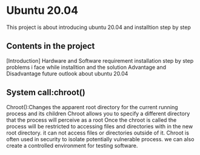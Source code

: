 # Ubuntu 20.04

This project is about introducing ubuntu 20.04 and installtion step by step

## Contents in the project

[Introduction]
Hardware and Software requirement
installation step by step
problems i face while installtion and the solution
Advantage and Disadvantage
future outlook about ubuntu 20.04

## System call:chroot()

Chroot():Changes the apparent root directory for the current running process and its children
Chroot allows you to specify a different directory that the process will perceive as a root 
Once the chroot is called the process will be restricted to accessing files and directories with in the new root directory. it can not access files or directories outside of it.
Chroot is often used in security to isolate potentially vulnerable process. we can also create a controlled environment for testing software.
